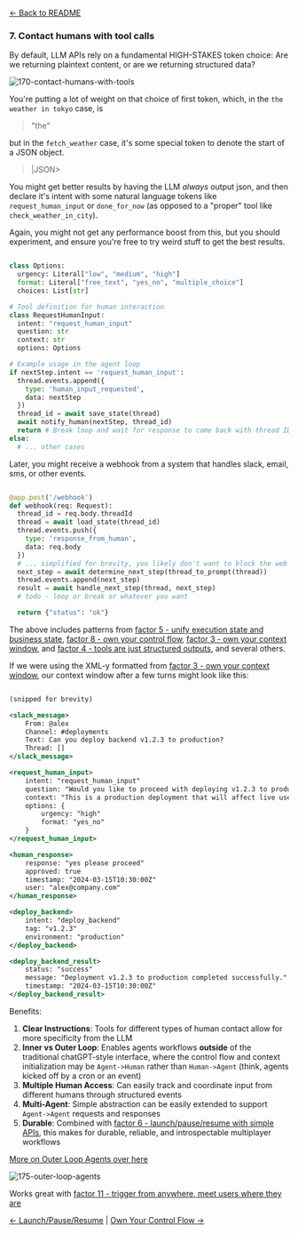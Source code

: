 [← Back to README](https://github.com/humanlayer/12-factor-agents/blob/main/README.md)

### 7. Contact humans with tool calls

By default, LLM APIs rely on a fundamental HIGH-STAKES token choice: Are we returning plaintext content, or are we returning structured data?

![170-contact-humans-with-tools](https://github.com/humanlayer/12-factor-agents/blob/main/img/170-contact-humans-with-tools.png)

You're putting a lot of weight on that choice of first token, which, in the `the weather in tokyo` case, is

> "the"

but in the `fetch_weather` case, it's some special token to denote the start of a JSON object.

> |JSON>

You might get better results by having the LLM *always* output json, and then declare it's intent with some natural language tokens like `request_human_input` or `done_for_now` (as opposed to a "proper" tool like `check_weather_in_city`). 

Again, you might not get any performance boost from this, but you should experiment, and ensure you're free to try weird stuff to get the best results.

```python

class Options:
  urgency: Literal["low", "medium", "high"]
  format: Literal["free_text", "yes_no", "multiple_choice"]
  choices: List[str]

# Tool definition for human interaction
class RequestHumanInput:
  intent: "request_human_input"
  question: str
  context: str
  options: Options

# Example usage in the agent loop
if nextStep.intent == 'request_human_input':
  thread.events.append({
    type: 'human_input_requested',
    data: nextStep
  })
  thread_id = await save_state(thread)
  await notify_human(nextStep, thread_id)
  return # Break loop and wait for response to come back with thread ID
else:
  # ... other cases
```

Later, you might receive a webhook from a system that handles slack, email, sms, or other events.

```python

@app.post('/webhook')
def webhook(req: Request):
  thread_id = req.body.threadId
  thread = await load_state(thread_id)
  thread.events.push({
    type: 'response_from_human',
    data: req.body
  })
  # ... simplified for brevity, you likely don't want to block the web worker here
  next_step = await determine_next_step(thread_to_prompt(thread))
  thread.events.append(next_step)
  result = await handle_next_step(thread, next_step)
  # todo - loop or break or whatever you want

  return {"status": "ok"}
```

The above includes patterns from [factor 5 - unify execution state and business state](https://github.com/humanlayer/12-factor-agents/blob/main/content/factor-05-unify-execution-state.md), [factor 8 - own your control flow](https://github.com/humanlayer/12-factor-agents/blob/main/content/factor-08-own-your-control-flow.md), [factor 3 - own your context window](https://github.com/humanlayer/12-factor-agents/blob/main/content/factor-03-own-your-context-window.md), and [factor 4 - tools are just structured outputs](https://github.com/humanlayer/12-factor-agents/blob/main/content/factor-04-tools-are-structured-outputs.md), and several others.

If we were using the XML-y formatted from [factor 3 - own your context window](https://github.com/humanlayer/12-factor-agents/blob/main/content/factor-03-own-your-context-window.md), our context window after a few turns might look like this:

```xml

(snipped for brevity)

<slack_message>
    From: @alex
    Channel: #deployments
    Text: Can you deploy backend v1.2.3 to production?
    Thread: []
</slack_message>

<request_human_input>
    intent: "request_human_input"
    question: "Would you like to proceed with deploying v1.2.3 to production?"
    context: "This is a production deployment that will affect live users."
    options: {
        urgency: "high"
        format: "yes_no"
    }
</request_human_input>

<human_response>
    response: "yes please proceed"
    approved: true
    timestamp: "2024-03-15T10:30:00Z"
    user: "alex@company.com"
</human_response>

<deploy_backend>
    intent: "deploy_backend"
    tag: "v1.2.3"
    environment: "production"
</deploy_backend>

<deploy_backend_result>
    status: "success"
    message: "Deployment v1.2.3 to production completed successfully."
    timestamp: "2024-03-15T10:30:00Z"
</deploy_backend_result>
```


Benefits:

1. **Clear Instructions**: Tools for different types of human contact allow for more specificity from the LLM
2. **Inner vs Outer Loop**: Enables agents workflows **outside** of the traditional chatGPT-style interface, where the control flow and context initialization may be `Agent->Human` rather than `Human->Agent` (think, agents kicked off by a cron or an event)
3. **Multiple Human Access**: Can easily track and coordinate input from different humans through structured events
4. **Multi-Agent**: Simple abstraction can be easily extended to support `Agent->Agent` requests and responses
5. **Durable**: Combined with [factor 6 - launch/pause/resume with simple APIs](https://github.com/humanlayer/12-factor-agents/blob/main/content/factor-06-launch-pause-resume.md), this makes for durable, reliable, and introspectable multiplayer workflows

[More on Outer Loop Agents over here](https://theouterloop.substack.com/p/openais-realtime-api-is-a-step-towards)

![175-outer-loop-agents](https://github.com/humanlayer/12-factor-agents/blob/main/img/175-outer-loop-agents.png)

Works great with [factor 11 - trigger from anywhere, meet users where they are](https://github.com/humanlayer/12-factor-agents/blob/main/content/factor-11-trigger-from-anywhere.md)

[← Launch/Pause/Resume](https://github.com/humanlayer/12-factor-agents/blob/main/content/factor-06-launch-pause-resume.md) | [Own Your Control Flow →](https://github.com/humanlayer/12-factor-agents/blob/main/content/factor-08-own-your-control-flow.md)
